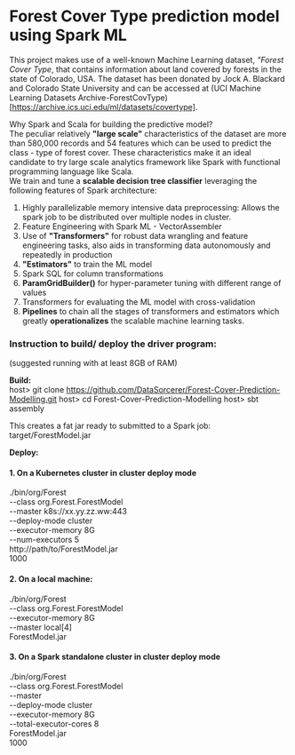 # Forest Cover Type prediction model using Spark ML

This project makes use of a well-known Machine Learning dataset, *"Forest Cover Type*, that contains information about land covered by forests in the state of Colorado, USA. The dataset has been donated by Jock A. Blackard and Colorado State University and can be accessed at (UCI Machine Learning Datasets Archive-ForestCovType)[https://archive.ics.uci.edu/ml/datasets/covertype].   
      
Why Spark and Scala for building the predictive model?    
The peculiar relatively **"large scale"** characteristics of the dataset are more than 580,000 records and 54 features which can be used to predict the class - type of forest cover. These characteristics make it an ideal candidate to try large scale analytics framework like Spark with functional programming language like Scala.      
We train and tune a **scalable decision tree classifier** leveraging the following features of Spark architecture:    
1. Highly parallelizable memory intensive data preprocessing: Allows the spark job to be distributed over multiple nodes in cluster.    
2. Feature Engineering with Spark ML - VectorAssembler    
3. Use of **"Transformers"** for robust data wrangling and feature engineering tasks, also aids in transforming data autonomously and repeatedly in production   
4. **"Estimators"** to train the ML model  
5. Spark SQL for column transformations
6. **ParamGridBuilder()** for hyper-parameter tuning with different range of values  
7. Transformers for evaluating the ML model with cross-validation
5. **Pipelines** to chain all the stages of transformers and estimators which greatly **operationalizes** the scalable machine learning tasks.


### Instruction to build/ deploy the driver program:   
(suggested running with at least 8GB of RAM)

**Build:**   
host> git clone https://github.com/DataSorcerer/Forest-Cover-Prediction-Modelling.git
host> cd Forest-Cover-Prediction-Modelling
host> sbt assembly

This creates a fat jar ready to submitted to a Spark job:
target/ForestModel.jar   

**Deploy:**

#### 1. On a Kubernetes cluster in cluster deploy mode
./bin/org/Forest \
  --class org.Forest.ForestModel \
  --master k8s://xx.yy.zz.ww:443 \
  --deploy-mode cluster \
  --executor-memory 8G \
  --num-executors 5 \
  http://path/to/ForestModel.jar \
  1000

#### 2. On a local machine:   
./bin/org/Forest \
--class org.Forest.ForestModel \
--executor-memory 8G \
--master local[4]\
ForestModel.jar

#### 3. On a Spark standalone cluster in cluster deploy mode
./bin/org/Forest \
  --class org.Forest.ForestModel \
  --master <Master URL for cluster>\
  --deploy-mode cluster \
  --executor-memory 8G \
  --total-executor-cores 8 \
  ForestModel.jar \
  1000
  
